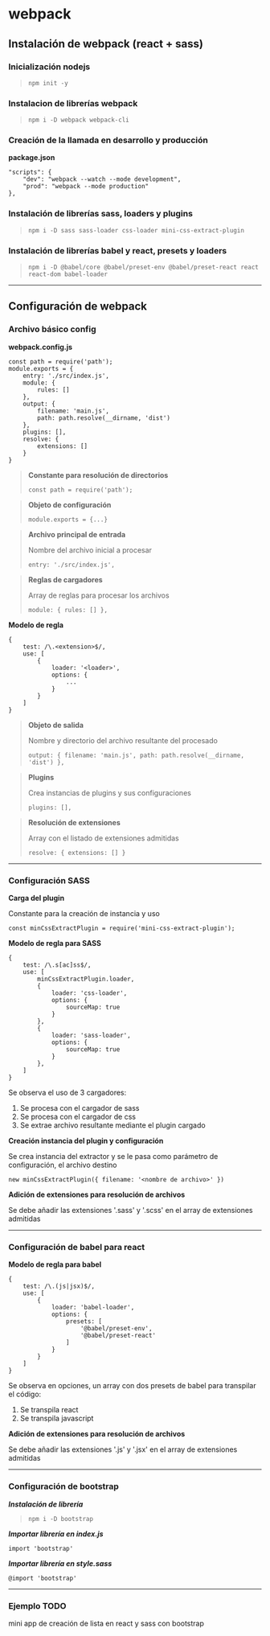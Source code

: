 # webpack

## Instalación de webpack (**react + sass**)

### Inicialización nodejs

> `npm init -y`

### Instalacion de librerías webpack

> `npm i -D webpack webpack-cli`

### Creación de la llamada en desarrollo y producción

**package.json**

	"scripts": {
		"dev": "webpack --watch --mode development",
		"prod": "webpack --mode production"
	},

### Instalación de librerías sass, loaders y plugins

> `npm i -D sass sass-loader css-loader mini-css-extract-plugin`

### Instalación de librerías babel y react, presets y loaders

> `npm i -D @babel/core @babel/preset-env @babel/preset-react react react-dom babel-loader`

***

## Configuración de webpack

### Archivo básico config
**webpack.config.js**

	const path = require('path');
	module.exports = {
		entry: './src/index.js',
		module: {
			rules: []
		},
		output: {
			filename: 'main.js',
			path: path.resolve(__dirname, 'dist')
		},
		plugins: [],
		resolve: {
			extensions: []
		}
	}

> **Constante para resolución de directorios**
>
> `const path = require('path');`

> **Objeto de configuración**
>
> `module.exports = {...}`

> **Archivo principal de entrada**
>
> Nombre del archivo inicial a procesar
>
> `entry: './src/index.js',`

> **Reglas de cargadores**
>
> Array de reglas para procesar los archivos
>
> `module: { rules: [] },`

**Modelo de regla**

	{
		test: /\.<extension>$/,
		use: [
			{
				loader: '<loader>',
				options: {
					...
				}
			}
		]
	}

> **Objeto de salida**
>
> Nombre y directorio del archivo resultante del procesado
>
> `output: { filename: 'main.js', path: path.resolve(__dirname, 'dist') },`

> **Plugins**
>
> Crea instancias de plugins y sus configuraciones
>
> `plugins: [],`

> **Resolución de extensiones**
>
> Array con el listado de extensiones admitidas
>
> `resolve: { extensions: [] }`

***

### Configuración SASS ###

**Carga del plugin**

Constante para la creación de instancia y uso

	const minCssExtractPlugin = require('mini-css-extract-plugin');


**Modelo de regla para SASS**

	{
		test: /\.s[ac]ss$/,
		use: [
			minCssExtractPlugin.loader,
			{
				loader: 'css-loader',
				options: {
					sourceMap: true
				}
			},
			{
				loader: 'sass-loader',
				options: {
					sourceMap: true
				}
			},
		]
	}

Se observa el uso de 3 cargadores:

1. Se procesa con el cargador de sass
2. Se procesa con el cargador de css
3. Se extrae archivo resultante mediante el plugin cargado

**Creación instancia del plugin y configuración**

Se crea instancia del extractor y se le pasa como parámetro de configuración, el archivo destino

	new minCssExtractPlugin({ filename: '<nombre de archivo>' })

**Adición de extensiones para resolución de archivos**

Se debe añadir las extensiones '.sass' y '.scss' en el array de extensiones admitidas

***

### Configuración de babel para react ###

**Modelo de regla para babel**

	{
		test: /\.(js|jsx)$/,
		use: [
			{
				loader: 'babel-loader',
				options: {
					presets: [
						'@babel/preset-env',
						'@babel/preset-react'
					]
				}
			}
		]
	}

Se observa en opciones, un array con dos presets de babel para transpilar el código:

1. Se transpila react
2. Se transpila javascript

**Adición de extensiones para resolución de archivos**

Se debe añadir las extensiones '.js' y '.jsx' en el array de extensiones admitidas

***

### Configuración de bootstrap ###

***Instalación de librería***

> `npm i -D bootstrap`

***Importar librería en index.js***

	import 'bootstrap'

***Importar librería en style.sass***

	@import 'bootstrap'

***

### Ejemplo TODO ###

mini app de creación de lista en react y sass con bootstrap